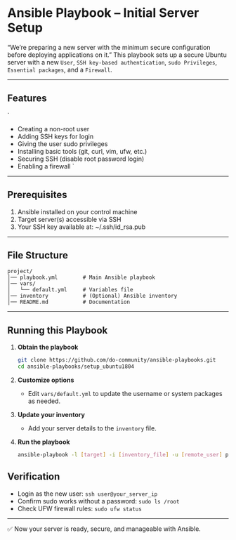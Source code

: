 # Ansible Playbook – Initial Server Setup

“We’re preparing a new server with the minimum secure configuration before deploying applications on it.”
This playbook sets up a secure Ubuntu server with a new `User`, `SSH key-based authentication`, `sudo Privileges`, `Essential packages`, and a `Firewall`.

---

## Features
`
- Creating a non-root user
- Adding SSH keys for login
- Giving the user sudo privileges
- Installing basic tools (git, curl, vim, ufw, etc.)
- Securing SSH (disable root password login)
- Enabling a firewall
`

---

## Prerequisites

1. Ansible installed on your control machine  
2. Target server(s) accessible via SSH  
3. Your SSH key available at: ~/.ssh/id_rsa.pub

---

## File Structure

```
project/
│── playbook.yml        # Main Ansible playbook
│── vars/
│   └── default.yml     # Variables file
│── inventory           # (Optional) Ansible inventory
│── README.md           # Documentation
```

---

## Running this Playbook

1. **Obtain the playbook**
   ```bash
   git clone https://github.com/do-community/ansible-playbooks.git
   cd ansible-playbooks/setup_ubuntu1804
   ```

2. **Customize options**
   - Edit `vars/default.yml` to update the username or system packages as needed.

3. **Update your inventory**
   - Add your server details to the `inventory` file.

4. **Run the playbook**
   ```bash
   ansible-playbook -l [target] -i [inventory_file] -u [remote_user] playbook.yml


## Verification

- Login as the new user: `ssh user@your_server_ip`
- Confirm sudo works without a password: `sudo ls /root`
- Check UFW firewall rules: `sudo ufw status`

---
✅ Now your server is ready, secure, and manageable with Ansible.




